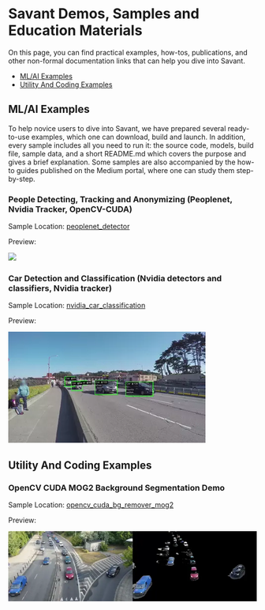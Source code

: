 # Savant Demos, Samples and Education Materials

On this page, you can find practical examples, how-tos, publications, and other non-formal documentation links that can
help you dive into Savant.

- [ML/AI Examples](#mlai-examples)
- [Utility And Coding Examples](#utility-and-coding-examples)

## ML/AI Examples

To help novice users to dive into Savant, we have prepared several ready-to-use examples, which one can download, build
and launch. In addition, every sample includes all you need to run it: the source code, models, build file, sample data,
and a short README.md which covers the purpose and gives a brief explanation. Some samples are also accompanied by the
how-to guides published on the Medium portal, where one can study them step-by-step.

### People Detecting, Tracking and Anonymizing (Peoplenet, Nvidia Tracker, OpenCV-CUDA)

Sample Location: [peoplenet_detector](./peoplenet_detector)

Preview:

![](peoplenet-blur-demo-loop-400.webp)

### Car Detection and Classification (Nvidia detectors and classifiers, Nvidia tracker)

Sample Location: [nvidia_car_classification](./nvidia_car_classification)

Preview:

![](nvidia-car-classification-loop-400.webp)

## Utility And Coding Examples 

### OpenCV CUDA MOG2 Background Segmentation Demo

Sample Location: [opencv_cuda_bg_remover_mog2](./opencv_cuda_bg_remover_mog2)

Preview:

![](opencv_cuda_bg_remover_mog2-800.webp)

